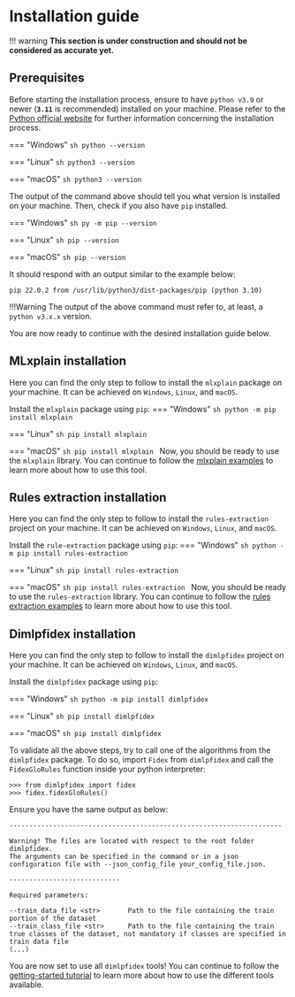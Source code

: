 # Installation guide

!!! warning
    **This section is under construction and should not be considered as accurate yet.**

## Prerequisites

Before starting the installation process, ensure to have `python v3.9` or newer (**`3.11`** is recommended) installed on your machine. Please refer to the [Python official website](https://www.python.org/downloads/) for further information concerning the installation process. 

=== "Windows"
    ```sh
    python --version
    ```

=== "Linux"
    ```sh
    python3 --version
    ```

=== "macOS"
    ```sh
    python3 --version
    ```

The output of the command above should tell you what version is installed on your machine. Then, check if you also have `pip` installed.

=== "Windows"
    ```sh
    py -m pip --version
    ```

=== "Linux"
    ```sh
    pip --version
    ```

=== "macOS"
    ```sh
    pip --version
    ```

It should respond with an output similar to the example below:
```
pip 22.0.2 from /usr/lib/python3/dist-packages/pip (python 3.10)
```

!!!Warning
    The output of the above command must refer to, at least, a `python v3.x.x` version. 

You are now ready to continue with the desired installation guide below.

## MLxplain installation 
Here you can find the only step to follow to install the `mlxplain` package on your machine. It can be achieved on `Windows`, `Linux`, and `macOS`. 

Install the `mlxplain` package using `pip`:
=== "Windows"
    ```sh
    python -m pip install mlxplain
    ```

=== "Linux"
    ```sh
    pip install mlxplain
    ```

=== "macOS"
    ```sh
    pip install mlxplain
    ```
Now, you should be ready to use the `mlxplain` library. You can continue to follow the [mlxplain examples](mlxplain/examples.md) to learn more about how to use this tool.

## Rules extraction installation
Here you can find the only step to follow to install the `rules-extraction` project on your machine. It can be achieved on `Windows`, `Linux`, and `macOS`. 

Install the `rule-extraction` package using `pip`:
=== "Windows"
    ```sh
    python -m pip install rules-extraction
    ```

=== "Linux"
    ```sh
    pip install rules-extraction
    ```

=== "macOS"
    ```sh
    pip install rules-extraction
    ```
Now, you should be ready to use the `rules-extraction` library. You can continue to follow the [rules extraction examples](rulesextraction/examples.md) to learn more about how to use this tool.

## Dimlpfidex installation

Here you can find the only step to follow to install the `dimlpfidex` project on your machine. It can be achieved on `Windows`, `Linux`, and `macOS`. 


Install the `dimlpfidex` package using `pip`:

=== "Windows"
    ```sh
    python -m pip install dimlpfidex
    ```

=== "Linux"
    ```sh
    pip install dimlpfidex
    ```

=== "macOS"
    ```sh
    pip install dimlpfidex
    ```

To validate all the above steps, try to call one of the algorithms from the `dimlpfidex` package. To do so, import `Fidex` from `dimlpfidex` and call the `FidexGloRules` function inside your python interpreter:

```
>>> from dimlpfidex import fidex
>>> fidex.fidexGloRules()
```

Ensure you have the same output as below:
```
---------------------------------------------------------------------

Warning! The files are located with respect to the root folder dimlpfidex.
The arguments can be specified in the command or in a json configuration file with --json_config_file your_config_file.json.

----------------------------

Required parameters:

--train_data_file <str>       Path to the file containing the train portion of the dataset
--train_class_file <str>      Path to the file containing the train true classes of the dataset, not mandatory if classes are specified in train data file
(...)
```

You are now set to use all `dimlpfidex` tools! You can continue to follow the [getting-started tutorial](getting-started.md) to learn more about how to use the different tools available.
